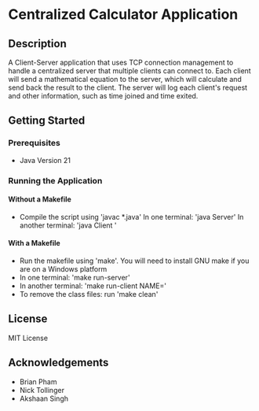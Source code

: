# Centralized Calculator Application 

## Description

A Client-Server application that uses TCP connection management to handle a centralized server that multiple clients can connect to. Each client will send a mathematical equation to the server, which will calculate and send back the result to the client. The server will log each client's request and other information, such as time joined and time exited.

## Getting Started

### Prerequisites

* Java Version 21

### Running the Application

#### Without a Makefile

* Compile the script using 'javac *.java'
In one terminal: 'java Server'
In another terminal: 'java Client <Name>'

#### With a Makefile

* Run the makefile using 'make'. You will need to install GNU make if you are on a Windows platform
* In one terminal: 'make run-server'
* In another terminal: 'make run-client NAME=<Name>'
* To remove the class files: run 'make clean'

## License

MIT License

## Acknowledgements

* Brian Pham
* Nick Tollinger
* Akshaan Singh
